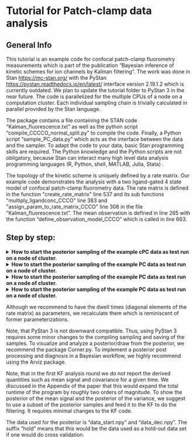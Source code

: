# Tutorial for Patch-clamp data analysis
## General Info


This tutorial is an example code for confocal patch-clamp fluorometry measurements which is part of the publication “Bayesian inference of kinetic schemes for ion channels by Kalman filtering”. The work was done in Stan https://mc-stan.org/ with the PyStan https://pystan.readthedocs.io/en/latest/ interface version 2.19.1.2 which is currently outdated. We plan to update the tutorial folder to PyStan 3 in the near future. The code is parallelized for the multiple CPUs of a node on a computation cluster. Each individual sampling chain is trivially calculated in parallel provided by the Stan language.

The package contains a file containing the STAN code “Kalman_fluorescence.txt” as well as the python script “compile_CCCCO_normal_split.py” to compile the code. Finally, a Python script “sample_PC_data.py” which acts as the interface between the data and the sampler. To adapt the code to your data, basic Stan programming skills are required. The Python knowledge and the Python scripts are not obligatory, because Stan can interact many high level data analysis programming languages (R, Python, shell, MATLAB, Julia, Stata) .

The topology of the kinetic scheme is uniquely defined by a rate matrix. Our example code demonstrates the analysis with a two ligand-gated 4 state model of confocal patch-clamp fluorometry data. The rate matrix is defined in the function "create_rate_matrix" line 537 and its sub functions "multiply_ligandconc_CCCO" line 383 and "assign_param_to_rate_matrix_CCCO" line 308 in the file “Kalman_fluorescence.txt”. The mean observation is defined in line 265 with the function “define_observation_model_CCCO” which is called in line 663.

## Step by step:


<details>
<summary><b> How to start the posterior sampling of the example cPC data as test run on a node of cluster. </b></summary>
1. One needs to install Stan and PyStan.

2. One executes “compile_CCCCO_normal_split.py” by prompting
“python3  compile_CCCCO_normal_split.py” into the command line one the computer cluster where the programm is going to be excuted.
That compiles the Stan code “KF.txt” into an executable program “KF_CCCO.pic”.
	 
3. Prompting “python3 sample_cPCF_KF.py 2000” executes a Python program which acts 
as an interface between the data from “data/current8000.npy” and 	    
sampling algorithm “KF_CCCO.pic”. In the folder, data are 4 numpy arrays. The numpy 
array “current8000.npy” has the data of 10 different ligand concentrations with two
ligand jumps from zero to the concentration and back to zero. The numpy array  “Time.npy”
is the time axis of all traces in the  current array. The ligand concentrations are saved 
in “ligand_conc.txt” and “ligand_conc_decay.txt”. Each row of the ligand matrix defines an 
array whose entries are element-wise multiplied to the rates in the function 
“multiply_ligandconc_CCCO”. Ligand-independent rates are multiplied by one and the ligand
depended rates are multiplied with a ligand concentration. Within the script  
“sample_PC_data.py” in the functions “data_slices_beg_new” and 	“data_slices_decay_new” 
the time points of the concentration jumps are defined. Additionally, each time trace 
is cutted that activation or deactivation is treated as an individual time trace on an 
individual CPU. We assumed that we only needed 5 patches. So two ligand concentrations 
were measured from one patch. For optimal caluclation efficiency, 10 time traces 
require 20 CPUs (activation and decay). 40 CPU to apply cross validaton times 4 for 
4 independent sample chains.


</details>

<details>
<summary><b> How to start the posterior sampling of the example PC data as test run on a node of cluster. </b></summary>



</details>


<details>
<summary><b> How to start the posterior sampling of the example PC data as test run on a node of cluster. </b></summary>
4. The output of samples as we used them in the publication.
4.1 The csv file “rate_matrix_params” saves the samples of the posterior of the rate 
matrix. Simply analysing them means that we marginalized all other parameters out. Note
that the dwell times are on a scaled log space 	thus one has to multiply them by a 
scaling factor for the actual log space. 
4.2 The single-channel current samples are saved in an numpy array “i_single.npy”.
4.3 The samples of the variance parameter are saved in the numpy array 	file “measurement_sigma.npy”.
4.4 The samples of the open-channel variance parameter are saved in the numpy array file “open_variance.npy”.
4.5 The samples of the “Ion channels per time trace parameter” are saved in the numpy array file “N_traces.npy”.


</details>

<details>
<summary><b> How to start the posterior sampling of the example PC data as test run on a node of cluster. </b></summary>
5. To adapt the kinetic scheme one needs to change a few things within KF.txt  which are 
the observation model matrix H and the functions related to the kinetic scheme. Then 
“KF.txt” needs to be recompiled:
5.1. The row vector “conduc_state” needs to  be changed to the desired signal model. It 
represents the matrix H of the 	article which generates the mean signal for a given 
ensemble state. If more than  two conducting classes (non-conducting and conducting) are
modeled, additional single-channel current parameters need to be defined in the parameters block.

	
5.2 The function “multiply_ligandconc_CCCO” needs to be adapted. That function takes the parameters from
the parameters block and computes the rates of the rate matrix. They are then passed to the 
“assign_param_to_rate_matrix_CCCO” function. Note that this example code has four dwell times as parameters and two 
ratios from them the six rates are constructed. We recommend to use a log uniform prior for the 
dwell time and a beta distribution or rather a Dirichlet distribution for the 	probabilities which transition is taken.
5.3 The function “assign_param_to_rate_matrix_CCCO” assigns rates to 	the off diagonal elements. Note that 
a closed first order Markov system requires that each diagonal element is the negative sum of its column. 
That property is enforced in function “assign_diagonal_elements”. Note that this is redundant as we start 
in the 	parameters block with the dwell times as parameters. But we could have chosen a different 
parametrization to begin with. We argue in the paper to use this parametrisation in order to use a 
Jeffreys prior but there a couple of other options.
5.4 The mean observation needs to be changed in line 806
5.5 If the amount of open-channel states with differing open-channel noise variances for each state needs to be calculated,
the function “calc_sigma_and_mean” must be adapted	

</details>


Although we recommend to have the dwell times (diagonal elements of the rate matrix) as parameters, we recalculate them which is reminiscent of former parameterizations.

Note, that PyStan 3 is not downward compatible. Thus, using PyStan 3 requires some minor changes to the compiling sampling and saving of the samples. To visualize and analyze a posterior/draw from the posterior, we recommend the package Corner.py. To implement a posterior post processing and diagnosis in a Bayesian workflow, we highly recommend using the Arviz package.

Note, that in the first KF analysis round we do not report the derived quantities such as mean signal and covariance for a given time. We discussed in the Appendix of the paper that this would expand the total runtime of the program by roughly two orders of magnitude. To show the posterior of the mean signal and the posterior of the variance, we suggest to use a subset of the posterior samples and feed it to the KF to do the filtering. It requires minimal changes to the KF code.

The data used for the posterior is “data_start.npy” and “data_dec.npy”. The suffix “hold” means that this would be the data used as a hold-out data set if one would do cross validation.
